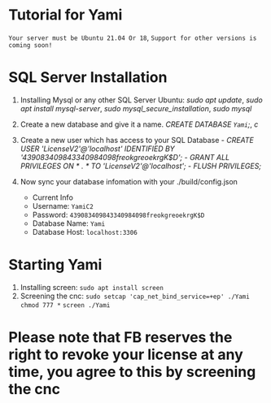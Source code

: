 # Tutorial for Yami


`Your server must be Ubuntu 21.04 Or 18`, `Support for other versions is coming soon!`


# SQL Server Installation
1. Installing Mysql or any other SQL Server
          Ubuntu: *sudo apt update*, *sudo apt install mysql-server*, *sudo mysql_secure_installation*, *sudo mysql*

2. Create a new database and give it a name. *CREATE DATABASE `Yami`;*, *c*
3. Create a new user which has access to your SQL Database
          - *CREATE USER 'LicenseV2'@'localhost' IDENTIFIED BY '439083409843340984098freokgreoekrgK$D';*
          - *GRANT ALL PRIVILEGES ON * . * TO 'LicenseV2'@'localhost';*
          - *FLUSH PRIVILEGES;*
4. Now sync your database infomation with your ./build/config.json
     + Current Info
     - Username: `YamiC2`
     - Password: `439083409843340984098freokgreoekrgK$D`
     - Database Name: `Yami`
     - Database Host: `localhost:3306`

# Starting Yami
1. Installing screen:
     `sudo apt install screen`
2. Screening the cnc:
     `sudo setcap 'cap_net_bind_service=+ep' ./Yami`
     `chmod 777 *`
     `screen ./Yami`

# Please note that FB reserves the right to revoke your license at any time, you agree to this by screening the cnc